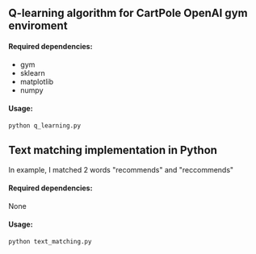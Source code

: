 ## Q-learning algorithm for CartPole OpenAI gym enviroment <br>

#### Required dependencies: <br>

- gym
- sklearn
- matplotlib
- numpy

#### Usage: <br>
```
python q_learning.py
```

## Text matching implementation in Python <br>

In example, I matched 2 words "recommends" and "reccommends" 

#### Required dependencies: <br>

None

#### Usage: <br>
```
python text_matching.py
```
